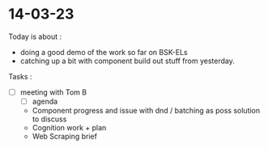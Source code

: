 # 14-03-23

Today is about :
- doing a good demo of the work so far on BSK-ELs
- catching up a bit with component build out stuff from yesterday.

Tasks :
- [ ] meeting with Tom B
  - [ ] agenda
  - Component progress and issue with dnd / batching as poss solution to discuss
  - Cognition work + plan
  - Web Scraping brief